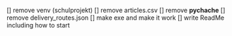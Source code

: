 [] remove venv (schulprojekt)
[] remove articles.csv
[] remove __pychache__
[] remove delivery_routes.json
[] make exe and make it work
[] write ReadMe including how to start